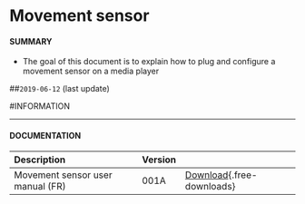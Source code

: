 # Movement sensor 

#### **SUMMARY**
- The goal of this document is to explain how to plug and configure a movement sensor on a media player

##`2019-06-12` (last update)

#INFORMATION
***********************************************************************
#### **DOCUMENTATION**
| Description                                                                      | Version |                 |
| :------------------------------------------------------------------------------- | :-------| :-------------- |
| Movement sensor user manual (FR)                                                | 001A    | [Download](application-notes/movement-sensor/Guide-d'utilisation-du-capteur-de-mouvement-en-G3-001A_fr.pdf){.free-downloads} |





